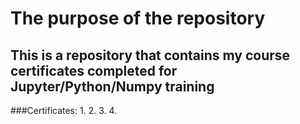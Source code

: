 # The purpose of the repository  
## This is a repository that contains my course certificates completed for Jupyter/Python/Numpy training

###Certificates: 
1. 
2. 
3. 
4. 
